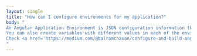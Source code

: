 ```yaml
---
layout: single
title: "How can I configure environments for my application?"
body: "
An Angular Application Environment is JSON configuration information that tells the build system which files to change when you use ng build and ng serve.<br/>
You can also create variables with different values in each of the environment files.<br/>
Check <a href='https://medium.com/@balramchavan/configure-and-build-angular-application-for-different-environments-7e94a3c0af23' target='blank'>this</a> to understand more about the environment configuration.
"
---
```

